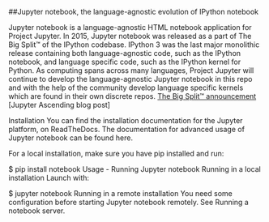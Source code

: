 ##Jupyter notebook, the language-agnostic evolution of IPython notebook

Jupyter notebook is a language-agnostic HTML notebook application for Project Jupyter. In 2015, Jupyter notebook was released as a part of The Big Split™ of the IPython codebase. IPython 3 was the last major monolithic release containing both language-agnostic code, such as the IPython notebook, and language specific code, such as the IPython kernel for Python. As computing spans across many languages, Project Jupyter will continue to develop the language-agnostic Jupyter notebook in this repo and with the help of the community develop language specific kernels which are found in their own discrete repos. [The Big Split™ announcement](https://blog.jupyter.org/the-big-split-9d7b88a031a7) [Jupyter Ascending blog post]

Installation
You can find the installation documentation for the Jupyter platform, on ReadTheDocs. The documentation for advanced usage of Jupyter notebook can be found here.

For a local installation, make sure you have pip installed and run:

$ pip install notebook
Usage - Running Jupyter notebook
Running in a local installation
Launch with:

$ jupyter notebook
Running in a remote installation
You need some configuration before starting Jupyter notebook remotely. See Running a notebook server.
